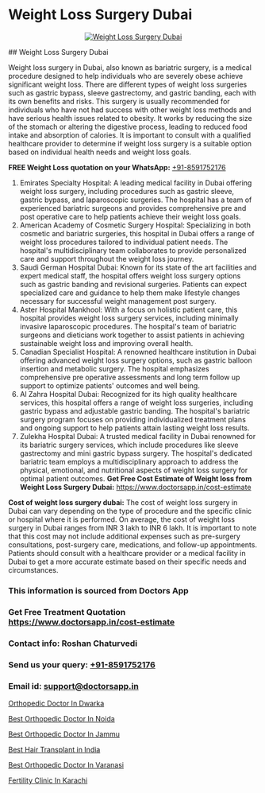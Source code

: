 # Weight Loss Surgery Dubai

<p align="center">
  <a href="https://doctorsapp.in/uploads/treatment_image/BENEFITS%20AND%20EFFECIENCY.jpg">
    <img src="https://doctorsapp.in/treatment/intragastric-balloon" alt="Weight Loss Surgery Dubai">
  </a>
</p>
## Weight Loss Surgery Dubai

Weight loss surgery in Dubai, also known as bariatric surgery, is a medical procedure designed to help individuals who are severely obese achieve significant weight loss. There are different types of weight loss surgeries such as gastric bypass, sleeve gastrectomy, and gastric banding, each with its own benefits and risks. This surgery is usually recommended for individuals who have not had success with other weight loss methods and have serious health issues related to obesity. It works by reducing the size of the stomach or altering the digestive process, leading to reduced food intake and absorption of calories. It is important to consult with a qualified healthcare provider to determine if weight loss surgery is a suitable option based on individual health needs and weight loss goals.

**FREE Weight Loss quotation on your WhatsApp:**  [+91-8591752176](https://api.whatsapp.com/send?phone=8591752176)

1) Emirates Specialty Hospital: A leading medical facility in Dubai offering weight loss surgery, including procedures such as gastric sleeve, gastric bypass, and laparoscopic surgeries. The hospital has a team of experienced bariatric surgeons and provides comprehensive pre and post operative care to help patients achieve their weight loss goals.
2) American Academy of Cosmetic Surgery Hospital: Specializing in both cosmetic and bariatric surgeries, this hospital in Dubai offers a range of weight loss procedures tailored to individual patient needs. The hospital's multidisciplinary team collaborates to provide personalized care and support throughout the weight loss journey.
3) Saudi German Hospital Dubai: Known for its state of the art facilities and expert medical staff, the hospital offers weight loss surgery options such as gastric banding and revisional surgeries. Patients can expect specialized care and guidance to help them make lifestyle changes necessary for successful weight management post surgery.
4) Aster Hospital Mankhool: With a focus on holistic patient care, this hospital provides weight loss surgery services, including minimally invasive laparoscopic procedures. The hospital's team of bariatric surgeons and dieticians work together to assist patients in achieving sustainable weight loss and improving overall health.
5) Canadian Specialist Hospital: A renowned healthcare institution in Dubai offering advanced weight loss surgery options, such as gastric balloon insertion and metabolic surgery. The hospital emphasizes comprehensive pre operative assessments and long term follow up support to optimize patients' outcomes and well being.
6) Al Zahra Hospital Dubai: Recognized for its high quality healthcare services, this hospital offers a range of weight loss surgeries, including gastric bypass and adjustable gastric banding. The hospital's bariatric surgery program focuses on providing individualized treatment plans and ongoing support to help patients attain lasting weight loss results.
7) Zulekha Hospital Dubai: A trusted medical facility in Dubai renowned for its bariatric surgery services, which include procedures like sleeve gastrectomy and mini gastric bypass surgery. The hospital's dedicated bariatric team employs a multidisciplinary approach to address the physical, emotional, and nutritional aspects of weight loss surgery for optimal patient outcomes.
**Get Free Cost Estimate of Weight loss from Weight Loss Surgery Dubai:** https://www.doctorsapp.in/cost-estimate

**Cost of weight loss surgery dubai:**
The cost of weight loss surgery in Dubai can vary depending on the type of procedure and the specific clinic or hospital where it is performed. On average, the cost of weight loss surgery in Dubai ranges from INR 3 lakh to INR 6 lakh. It is important to note that this cost may not include additional expenses such as pre-surgery consultations, post-surgery care, medications, and follow-up appointments. Patients should consult with a healthcare provider or a medical facility in Dubai to get a more accurate estimate based on their specific needs and circumstances.

### This information is sourced from Doctors App 
### Get Free Treatment Quotation https://www.doctorsapp.in/cost-estimate
### Contact info: Roshan Chaturvedi 
### Send us your query: [+91-8591752176](https://api.whatsapp.com/send?phone=8591752176) 
### Email id: support@doctorsapp.in

[Orthopedic Doctor In Dwarka](https://www.linkedin.com/pulse/orthopedic-doctor-dwarka-doctorsapp-chittagong-d3poe?trackingId=qvurFQVBM1g%2FEbp%2FxA0PLg%3D%3D&lipi=urn%3Ali%3Apage%3Ad_flagship3_company_admin%3BddPc4oDaSTuh6mJcYb9fAg%3D%3D)

[Best Orthopedic Doctor In Noida](https://www.linkedin.com/pulse/best-orthopedic-doctor-noida-doctorsapp-chittagong-amaue?trackingId=JAPdyUOE9TwT6UE3wtmroQ%3D%3D&lipi=urn%3Ali%3Apage%3Ad_flagship3_company_admin%3BK7pDwyqSQgabgpAl1%2Bo97w%3D%3D)

[Best Orthopedic Doctor In Jammu](https://medium.com/@devenderrathi97/best-orthopedic-doctor-in-jammu-d94c71caecd9)

[Best Hair Transplant in India](https://medium.com/@kushalrao10/best-hair-transplant-in-india-abfe842f9626)

[Best Orthopedic Doctor In Varanasi](https://doctors-apps.github.io/doctorsapp/best-orthopedic-doctor-in-varanasi)

[Fertility Clinic In Karachi](https://doctors-apps.github.io/doctorsapp/fertility-clinic-in-karachi)

